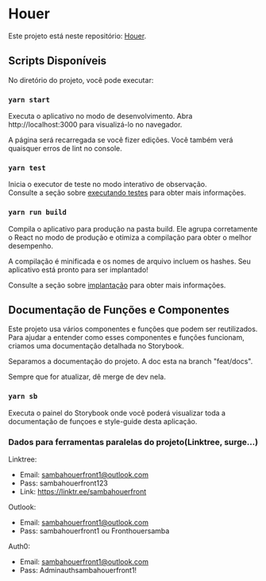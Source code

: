 # Houer

Este projeto está neste repositório: [Houer](LINK_DO_REPO).

## Scripts Disponíveis

No diretório do projeto, você pode executar:

### `yarn start`

Executa o aplicativo no modo de desenvolvimento.
Abra http://localhost:3000 para visualizá-lo no navegador.

A página será recarregada se você fizer edições.
Você também verá quaisquer erros de lint no console.

### `yarn test`

Inicia o executor de teste no modo interativo de observação.\
Consulte a seção sobre [executando testes](https://facebook.github.io/create-react-app/docs/running-tests) para obter mais informações.

### `yarn run build`

Compila o aplicativo para produção na pasta build.
Ele agrupa corretamente o React no modo de produção e otimiza a compilação para obter o melhor desempenho.

A compilação é minificada e os nomes de arquivo incluem os hashes.
Seu aplicativo está pronto para ser implantado!

Consulte a seção sobre [implantação](https://facebook.github.io/create-react-app/docs/deployment) para obter mais informações.

## Documentação de Funções e Componentes

Este projeto usa vários componentes e funções que podem ser reutilizados. Para ajudar a entender como esses componentes e funções funcionam, criamos uma documentação detalhada no Storybook.

Separamos a documentação do projeto. A doc esta na branch "feat/docs".

Sempre que for atualizar, dê merge de dev nela.

### `yarn sb`

Executa o painel do Storybook onde você poderá visualizar toda a documentação de funçoes e style-guide desta aplicação.

### Dados para ferramentas paralelas do projeto(Linktree, surge...)

Linktree:
- Email: sambahouerfront1@outlook.com
- Pass: sambahouerfront123
- Link: https://linktr.ee/sambahouerfront

Outlook:
- Email: sambahouerfront1@outlook.com
- Pass: sambahouerfront1 ou Fronthouersamba

Auth0:
- Email: sambahouerfront1@outlook.com
- Pass: Adminauthsambahouerfront1!

